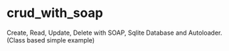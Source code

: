 # crud_with_soap
Create, Read, Update, Delete with SOAP, Sqlite Database and Autoloader. (Class based simple example)

